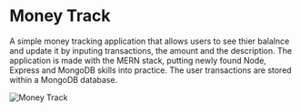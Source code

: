 # Money Track
A simple money tracking application that allows users to see thier balalnce and update it by inputing transactions, the amount and the description. The application is made with the MERN stack, putting newly found Node, Express and MongoDB skills into practice. The user transactions are stored within a MongoDB database.

![Money Track](https://github.com/TheHamzaDev/money-track/assets/143728239/5e0b45ba-a02b-4ff7-8d4c-67fdaaf9d2fa)
